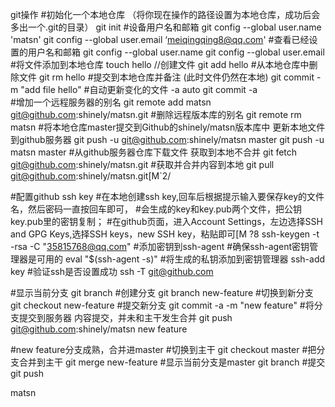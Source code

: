 git操作
#初始化一个本地仓库 （将你现在操作的路径设置为本地仓库，成功后会多出一个.git的目录）
git init 
#设备用户名和邮箱
git config --global user.name 'matsn'
git config --global user.email ‘meiqingqing8@qq.com'
#查看已经设置的用户名和邮箱
git config --global user.name
git config --global user.email
#将文件添加到本地仓库
touch hello    //创建文件
git add hello
#从本地仓库中删除文件
git rm hello
#提交到本地仓库并备注 (此时文件仍然在本地)
git commit -m "add file hello" 
#自动更新变化的文件 -a auto
git commit -a  
#增加一个远程服务器的别名
git remote add matsn git@github.com:shinely/matsn.git
#删除远程版本库的别名
git remote rm matsn
#将本地仓库master提交到Github的shinely/matsn版本库中 更新本地文件到github服务器
git push -u git@github.com:shinely/matsn master
git push -u matsn master
#从github服务器仓库下载文件  获取到本地不合并
git fetch git@github.com:shinely/matsn.git
#获取并合并内容到本地
git pull git@github.com:shinely/matsn.git[M`2/

#配置github ssh key
#在本地创建ssh key,回车后根据提示输入要保存key的文件名，然后密码一直按回车即可，
#会生成的key和key.pub两个文件，把公钥key.pub里的密钥复制；
#在github页面，进入Account Settings，左边选择SSH and GPG Keys,选择SSH keys，new SSH key，粘贴即可[M ?8
ssh-keygen -t -rsa -C "35815768@qq.com"
#添加密钥到ssh-agent
#确保ssh-agent密钥管理器是可用的
eval "$(ssh-agent -s)"
#将生成的私钥添加到密钥管理器
ssh-add key
#验证ssh是否设置成功
ssh -T git@github.com

#显示当前分支
git branch
#创建分支
git branch new-feature
#切换到新分支
git checkout new-feature
#提交新分支
git commit -a -m "new feature"
#将分支提交到服务器  内容提交，并未和主干发生合并
git push git@github.com:shinely/matsn new feature

#new feature分支成熟，合并进master
#切换到主干
git checkout master
#把分支合并到主干
git merge new-feature
#显示当前分支是master
git branch
#提交
git push










matsn
